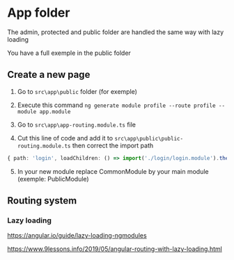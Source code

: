 # App folder

The admin, protected and public folder are handled the same way with lazy loading

You have a full exemple in the public folder

## Create a new page

1. Go to `src\app\public` folder (for exemple)

2. Execute this command `ng generate module profile --route profile --module app.module`

3. Go to `src\app\app-routing.module.ts` file

4. Cut this line of code and add it to `src\app\public\public-routing.module.ts` then correct the import path

```typescript
{ path: 'login', loadChildren: () => import('./login/login.module').then(m => m.LoginModule) }
```

5. In your new module replace CommonModule by your main module (exemple: PublicModule)

## Routing system

### Lazy loading

https://angular.io/guide/lazy-loading-ngmodules

https://www.9lessons.info/2019/05/angular-routing-with-lazy-loading.html
